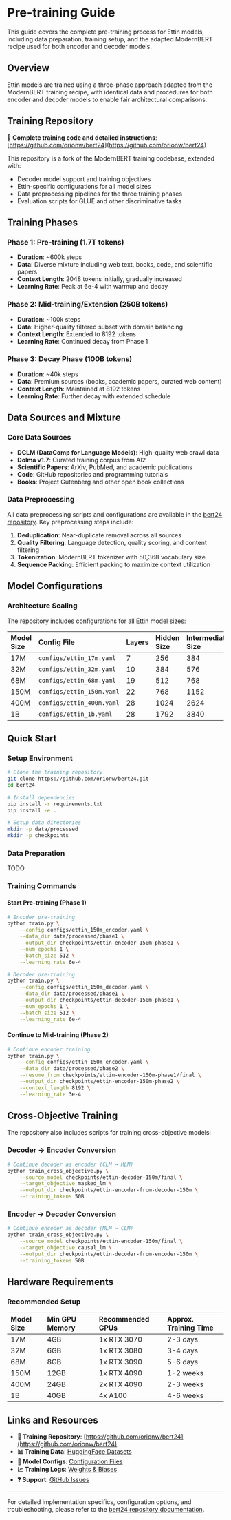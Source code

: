 # Pre-training Guide

This guide covers the complete pre-training process for Ettin models, including data preparation, training setup, and the adapted ModernBERT recipe used for both encoder and decoder models.

## Overview

Ettin models are trained using a three-phase approach adapted from the ModernBERT training recipe, with identical data and procedures for both encoder and decoder models to enable fair architectural comparisons.

## Training Repository

**📖 Complete training code and detailed instructions**: [https://github.com/orionw/bert24](https://github.com/orionw/bert24)

This repository is a fork of the ModernBERT training codebase, extended with:
- Decoder model support and training objectives
- Ettin-specific configurations for all model sizes
- Data preprocessing pipelines for the three training phases
- Evaluation scripts for GLUE and other discriminative tasks

## Training Phases

### Phase 1: Pre-training (1.7T tokens)
- **Duration**: ~600k steps
- **Data**: Diverse mixture including web text, books, code, and scientific papers
- **Context Length**: 2048 tokens initially, gradually increased
- **Learning Rate**: Peak at 6e-4 with warmup and decay

### Phase 2: Mid-training/Extension (250B tokens)  
- **Duration**: ~100k steps
- **Data**: Higher-quality filtered subset with domain balancing
- **Context Length**: Extended to 8192 tokens
- **Learning Rate**: Continued decay from Phase 1

### Phase 3: Decay Phase (100B tokens)
- **Duration**: ~40k steps  
- **Data**: Premium sources (books, academic papers, curated web content)
- **Context Length**: Maintained at 8192 tokens
- **Learning Rate**: Further decay with extended schedule

## Data Sources and Mixture

### Core Data Sources
- **DCLM (DataComp for Language Models)**: High-quality web crawl data
- **Dolma v1.7**: Curated training corpus from AI2
- **Scientific Papers**: ArXiv, PubMed, and academic publications
- **Code**: GitHub repositories and programming tutorials
- **Books**: Project Gutenberg and other open book collections

### Data Preprocessing
All data preprocessing scripts and configurations are available in the [bert24 repository](https://github.com/orionw/bert24). Key preprocessing steps include:

1. **Deduplication**: Near-duplicate removal across all sources
2. **Quality Filtering**: Language detection, quality scoring, and content filtering  
3. **Tokenization**: ModernBERT tokenizer with 50,368 vocabulary size
4. **Sequence Packing**: Efficient packing to maximize context utilization

## Model Configurations

### Architecture Scaling

The repository includes configurations for all Ettin model sizes:

| Model Size | Config File | Layers | Hidden Size | Intermediate Size | Attention Heads |
|:-----------|:------------|:-------|:------------|:------------------|:----------------|
| 17M        | `configs/ettin_17m.yaml` | 7 | 256 | 384 | 4 |
| 32M        | `configs/ettin_32m.yaml` | 10 | 384 | 576 | 6 |
| 68M        | `configs/ettin_68m.yaml` | 19 | 512 | 768 | 8 |
| 150M       | `configs/ettin_150m.yaml` | 22 | 768 | 1152 | 12 |
| 400M       | `configs/ettin_400m.yaml` | 28 | 1024 | 2624 | 16 |
| 1B         | `configs/ettin_1b.yaml` | 28 | 1792 | 3840 | 28 |


## Quick Start

### Setup Environment

```bash
# Clone the training repository
git clone https://github.com/orionw/bert24.git
cd bert24

# Install dependencies
pip install -r requirements.txt
pip install -e .

# Setup data directories
mkdir -p data/processed
mkdir -p checkpoints
```

### Data Preparation

TODO

### Training Commands

#### Start Pre-training (Phase 1)

```bash
# Encoder pre-training
python train.py \
    --config configs/ettin_150m_encoder.yaml \
    --data_dir data/processed/phase1 \
    --output_dir checkpoints/ettin-encoder-150m-phase1 \
    --num_epochs 1 \
    --batch_size 512 \
    --learning_rate 6e-4

# Decoder pre-training  
python train.py \
    --config configs/ettin_150m_decoder.yaml \
    --data_dir data/processed/phase1 \
    --output_dir checkpoints/ettin-decoder-150m-phase1 \
    --num_epochs 1 \
    --batch_size 512 \
    --learning_rate 6e-4
```

#### Continue to Mid-training (Phase 2)

```bash
# Continue encoder training
python train.py \
    --config configs/ettin_150m_encoder.yaml \
    --data_dir data/processed/phase2 \
    --resume_from checkpoints/ettin-encoder-150m-phase1/final \
    --output_dir checkpoints/ettin-encoder-150m-phase2 \
    --context_length 8192 \
    --learning_rate 3e-4
```

## Cross-Objective Training

The repository also includes scripts for training cross-objective models:

### Decoder → Encoder Conversion

```bash
# Continue decoder as encoder (CLM → MLM)
python train_cross_objective.py \
    --source_model checkpoints/ettin-decoder-150m/final \
    --target_objective masked_lm \
    --output_dir checkpoints/ettin-encoder-from-decoder-150m \
    --training_tokens 50B
```

### Encoder → Decoder Conversion

```bash
# Continue encoder as decoder (MLM → CLM)  
python train_cross_objective.py \
    --source_model checkpoints/ettin-encoder-150m/final \
    --target_objective causal_lm \
    --output_dir checkpoints/ettin-decoder-from-encoder-150m \
    --training_tokens 50B
```

## Hardware Requirements

### Recommended Setup

| Model Size | Min GPU Memory | Recommended GPUs | Approx. Training Time |
|:-----------|:---------------|:-----------------|:----------------------|
| 17M        | 4GB            | 1x RTX 3070      | 2-3 days              |
| 32M        | 6GB            | 1x RTX 3080      | 3-4 days              |
| 68M        | 8GB            | 1x RTX 3090      | 5-6 days              |
| 150M       | 12GB           | 1x RTX 4090      | 1-2 weeks             |
| 400M       | 24GB           | 2x RTX 4090      | 2-3 weeks             |
| 1B         | 40GB           | 4x A100          | 4-6 weeks             |



## Links and Resources

- **📖 Training Repository**: [https://github.com/orionw/bert24](https://github.com/orionw/bert24)
- **📊 Training Data**: [HuggingFace Datasets](https://huggingface.co/datasets/jhu-clsp)
- **🔧 Model Configs**: [Configuration Files](https://github.com/orionw/bert24/tree/main/configs)
- **📈 Training Logs**: [Weights & Biases](https://wandb.ai/ettin-project)
- **❓ Support**: [GitHub Issues](https://github.com/orionw/bert24/issues)

---

For detailed implementation specifics, configuration options, and troubleshooting, please refer to the [bert24 repository documentation](https://github.com/orionw/bert24/blob/main/README.md). 